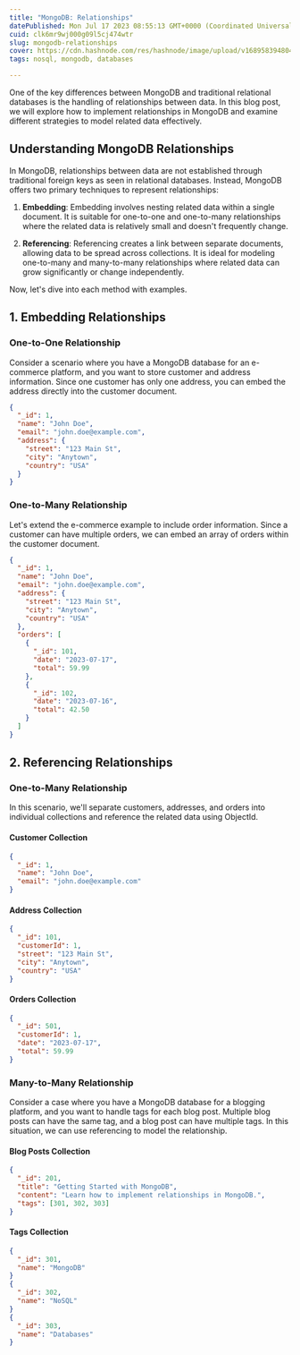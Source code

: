 ```yaml
---
title: "MongoDB: Relationships"
datePublished: Mon Jul 17 2023 08:55:13 GMT+0000 (Coordinated Universal Time)
cuid: clk6mr9wj000g09l5cj474wtr
slug: mongodb-relationships
cover: https://cdn.hashnode.com/res/hashnode/image/upload/v1689583948049/4f8b5fa4-4587-435a-a5de-bcba4b8368f4.webp
tags: nosql, mongodb, databases

---
```


One of the key differences between MongoDB and traditional relational databases is the handling of relationships between data. In this blog post, we will explore how to implement relationships in MongoDB and examine different strategies to model related data effectively.

## Understanding MongoDB Relationships

In MongoDB, relationships between data are not established through traditional foreign keys as seen in relational databases. Instead, MongoDB offers two primary techniques to represent relationships:

1. **Embedding**: Embedding involves nesting related data within a single document. It is suitable for one-to-one and one-to-many relationships where the related data is relatively small and doesn't frequently change.
    
2. **Referencing**: Referencing creates a link between separate documents, allowing data to be spread across collections. It is ideal for modeling one-to-many and many-to-many relationships where related data can grow significantly or change independently.
    

Now, let's dive into each method with examples.

## 1\. Embedding Relationships

### One-to-One Relationship

Consider a scenario where you have a MongoDB database for an e-commerce platform, and you want to store customer and address information. Since one customer has only one address, you can embed the address directly into the customer document.

```json
{
  "_id": 1,
  "name": "John Doe",
  "email": "john.doe@example.com",
  "address": {
    "street": "123 Main St",
    "city": "Anytown",
    "country": "USA"
  }
}
```

### One-to-Many Relationship

Let's extend the e-commerce example to include order information. Since a customer can have multiple orders, we can embed an array of orders within the customer document.

```json
{
  "_id": 1,
  "name": "John Doe",
  "email": "john.doe@example.com",
  "address": {
    "street": "123 Main St",
    "city": "Anytown",
    "country": "USA"
  },
  "orders": [
    {
      "_id": 101,
      "date": "2023-07-17",
      "total": 59.99
    },
    {
      "_id": 102,
      "date": "2023-07-16",
      "total": 42.50
    }
  ]
}
```

## 2\. Referencing Relationships

### One-to-Many Relationship

In this scenario, we'll separate customers, addresses, and orders into individual collections and reference the related data using ObjectId.

#### Customer Collection

```json
{
  "_id": 1,
  "name": "John Doe",
  "email": "john.doe@example.com"
}
```

#### Address Collection

```json
{
  "_id": 101,
  "customerId": 1,
  "street": "123 Main St",
  "city": "Anytown",
  "country": "USA"
}
```

#### Orders Collection

```json
{
  "_id": 501,
  "customerId": 1,
  "date": "2023-07-17",
  "total": 59.99
}
```

### Many-to-Many Relationship

Consider a case where you have a MongoDB database for a blogging platform, and you want to handle tags for each blog post. Multiple blog posts can have the same tag, and a blog post can have multiple tags. In this situation, we can use referencing to model the relationship.

#### Blog Posts Collection

```json
{
  "_id": 201,
  "title": "Getting Started with MongoDB",
  "content": "Learn how to implement relationships in MongoDB.",
  "tags": [301, 302, 303]
}
```

#### Tags Collection

```json
{
  "_id": 301,
  "name": "MongoDB"
}
{
  "_id": 302,
  "name": "NoSQL"
}
{
  "_id": 303,
  "name": "Databases"
}
```
